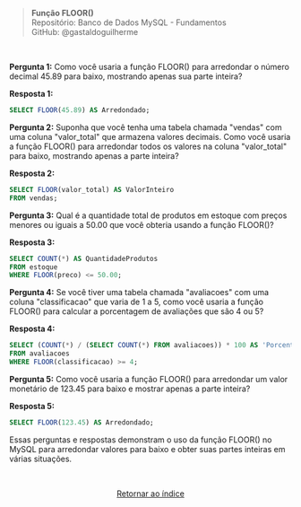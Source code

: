 > **Função FLOOR()**     
> Repositório: Banco de Dados MySQL - Fundamentos  
> GitHub: @gastaldoguilherme

&nbsp;


**Pergunta 1:** Como você usaria a função FLOOR() para arredondar o número decimal 45.89 para baixo, mostrando apenas sua parte inteira?

**Resposta 1:**
```sql
SELECT FLOOR(45.89) AS Arredondado;
```

**Pergunta 2:** Suponha que você tenha uma tabela chamada "vendas" com uma coluna "valor_total" que armazena valores decimais. Como você usaria a função FLOOR() para arredondar todos os valores na coluna "valor_total" para baixo, mostrando apenas a parte inteira?

**Resposta 2:**
```sql
SELECT FLOOR(valor_total) AS ValorInteiro
FROM vendas;
```

**Pergunta 3:** Qual é a quantidade total de produtos em estoque com preços menores ou iguais a 50.00 que você obteria usando a função FLOOR()?

**Resposta 3:**
```sql
SELECT COUNT(*) AS QuantidadeProdutos
FROM estoque
WHERE FLOOR(preco) <= 50.00;
```

**Pergunta 4:** Se você tiver uma tabela chamada "avaliacoes" com uma coluna "classificacao" que varia de 1 a 5, como você usaria a função FLOOR() para calcular a porcentagem de avaliações que são 4 ou 5?

**Resposta 4:**
```sql
SELECT (COUNT(*) / (SELECT COUNT(*) FROM avaliacoes)) * 100 AS 'Porcentagem de Avaliações 4 ou 5'
FROM avaliacoes
WHERE FLOOR(classificacao) >= 4;
```

**Pergunta 5:** Como você usaria a função FLOOR() para arredondar um valor monetário de 123.45 para baixo e mostrar apenas a parte inteira?

**Resposta 5:**
```sql
SELECT FLOOR(123.45) AS Arredondado;
```

Essas perguntas e respostas demonstram o uso da função FLOOR() no MySQL para arredondar valores para baixo e obter suas partes inteiras em várias situações.

&nbsp;    

<div align="center">
   
[Retornar ao índice](/README.md)

</div>